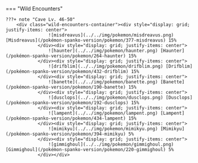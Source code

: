 

=== "Wild Encounters"


	???+ note "Cave Lv. 46-50"
		<div class="wild-encounters-container"><div style="display: grid; justify-items: center">
                    ![misdreavus](../../img/pokemon/misdreavus.png) [Misdreavus](/pokémon-spanko-version/pokemon/377-misdreavus) 15%
                </div><div style="display: grid; justify-items: center">
                    ![haunter](../../img/pokemon/haunter.png) [Haunter](/pokémon-spanko-version/pokemon/264-haunter) 15%
                </div><div style="display: grid; justify-items: center">
                    ![drifblim](../../img/pokemon/drifblim.png) [Drifblim](/pokémon-spanko-version/pokemon/432-drifblim) 15%
                </div><div style="display: grid; justify-items: center">
                    ![banette](../../img/pokemon/banette.png) [Banette](/pokémon-spanko-version/pokemon/190-banette) 15%
                </div><div style="display: grid; justify-items: center">
                    ![dusclops](../../img/pokemon/dusclops.png) [Dusclops](/pokémon-spanko-version/pokemon/192-dusclops) 15%
                </div><div style="display: grid; justify-items: center">
                    ![lampent](../../img/pokemon/lampent.png) [Lampent](/pokémon-spanko-version/pokemon/434-lampent) 15%
                </div><div style="display: grid; justify-items: center">
                    ![mimikyu](../../img/pokemon/mimikyu.png) [Mimikyu](/pokémon-spanko-version/pokemon/394-mimikyu) 5%
                </div><div style="display: grid; justify-items: center">
                    ![gimmighoul](../../img/pokemon/gimmighoul.png) [Gimmighoul](/pokémon-spanko-version/pokemon/220-gimmighoul) 5%
                </div></div>



